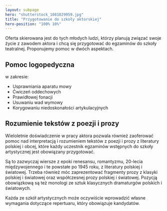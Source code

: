 ```yaml
---
layout: subpage
hero: "shutterstock_1081029959.jpg"
title: "Przygotowanie do szkoły aktorskiej"
hero-position: "100% 10%"
---
```


Oferta skierowana jest do tych młodych ludzi, którzy planują związać swoje życie z zawodem aktora 
i chcą się przygotować do egzaminów do szkoły teatralnej. Proponujemy pomoc w dwóch aspektach.

## Pomoc logopedyczna

w zakresie:
- Usprawniania aparatu mowy
- Ćwiczeń oddechowych
- Prawidłowej fonacji
- Usuwaniu wad wymowy
- Korygowaniu niedoskonałości artykulacyjnych
    
## Rozumienie tekstów z poezji i prozy

Wieloletnie doświadczenie w pracy aktora pozwala również zaoferować pomoc nad 
interpretacją i&nbsp;rozumieniem tekstów z poezji i prozy z literatury polskiej i&nbsp;obcej, 
które każdy uczestnik egzaminów wstępnych do szkoły artystycznej jest obowiązany przygotować.
 
Są to zazwyczaj wiersze z epoki renesansu, 
romantyzmu, 20-lecia międzywojennego i te powstałe po 1945 roku, z literatury polskiej i światowej. 
Trzeba również móc zaprezentować fragmenty prozy z&nbsp;klasyki polskiej i światowej oraz współczesnej 
prozy polskiej i światowej. Pozycją obowiązkową są też monologi ze sztuk klasycznych dramaturgów 
polskich i światowych. 

Każda ze szkół artystycznych może oczywiście wprowadzić własne wymagania 
dotyczące repertuaru, który obowiązuje kandydatów.
